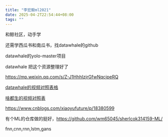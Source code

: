 ```yaml
---
title: "李宏毅ml2021"
date: 2025-04-2T22:54:44+08:00
tags: ""
---
```


和鲸社区，动手学

还需学西瓜书和南瓜书，找datawhale的github

datawhale的yolo-master项目

datawhale 把这个资源整理好了

https://mp.weixin.qq.com/s/Z-J1HhhIzjrGfwNqcjpeRQ

[datawhale的视频对照表格](https://datawhaler.feishu.cn/sheets/YVTHsOKoWh44EgtA11bcUMSQnsd)

[啥都生的视频对照表](https://github.com/Fafa-DL/Lhy_Machine_Learning)

https://www.cnblogs.com/xiaoyufuture/p/18380599

有个ML的仓库做的挺好，https://github.com/wm65045/sherlcok314159-ML/

fnn,cnn,rnn,lstm,gans